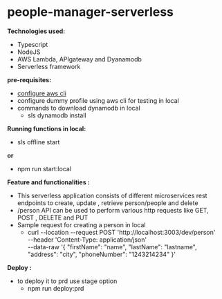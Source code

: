 # people-manager-serverless

**Technologies used:**
- Typescript
- NodeJS
- AWS Lambda, APIgateway and Dyanamodb
- Serverless framework

**pre-requisites:**
- [configure aws cli](docs.aws.amazon.com/cli/latest/userguide/cli-chap-configure.html)
- configure dummy profile using aws cli for testing in local
- commands to download dynamodb in local
    - sls dynamodb install

**Running functions in local:**
- sls offline start

**or**
- npm run start:local

**Feature and functionalities :**
- This serverless application consists of different microservices rest endpoints to create, update , retrieve person/people and delete
- /person API can be used to perform various http requests like GET, POST , DELETE and PUT
- Sample request for creating a person in local
    - curl --location --request POST 'http://localhost:3003/dev/person' \
--header 'Content-Type: application/json' \
--data-raw '{
    "firstName": "name",
    "lastName": "lastname",
    "address": "city",
    "phoneNumber": "1243214234"
}'

**Deploy :**
 - to deploy it to prd use stage option
    - npm run deploy:prd